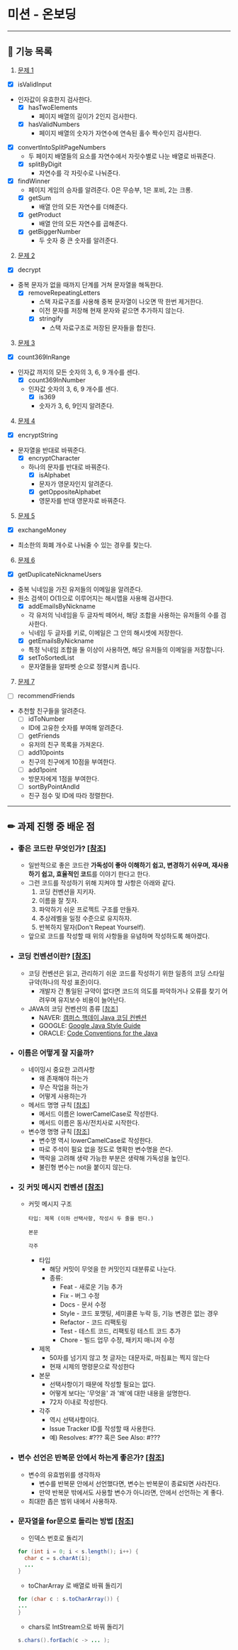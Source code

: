 # 미션 - 온보딩

---

## 🚀 기능 목록

1. [문제 1](./docs/PROBLEM1.md)
  - [X] isValidInput
  - 인자값이 유효한지 검사한다.
    - [X] hasTwoElements
      - 페이지 배열의 길이가 2인지 검사한다.
    - [X] hasValidNumbers
      - 페이지 배열의 숫자가 자연수에 연속된 홀수 짝수인지 검사한다.
  - [X] convertIntoSplitPageNumbers
    - 두 페이지 배열들의 요소를 자연수에서 자릿수별로 나눈 배열로 바꿔준다.
    - [X] splitByDigit
      - 자연수를 각 자릿수로 나눠준다.
  - [X] findWinner
    - 페이지 게임의 승자를 알려준다. 0은 무승부, 1은 포비, 2는 크롱.
    - [X] getSum
      - 배열 안의 모든 자연수를 더해준다.
    - [X] getProduct
      - 배열 안의 모든 자연수를 곱해준다.
    - [X] getBiggerNumber
      - 두 숫자 중 큰 숫자를 알려준다.

2. [문제 2](./docs/PROBLEM2.md)
  - [X] decrypt
  - 중복 문자가 없을 때까지 단계를 거쳐 문자열을 해독한다.
    - [X] removeRepeatingLetters
      - 스택 자료구조를 사용해 중복 문자열이 나오면 딱 한번 제거한다.
      - 이전 문자를 저장해 현재 문자와 같으면 추가하지 않는다.
      - [X] stringify
        - 스택 자료구조로 저장된 문자들을 합친다.


3. [문제 3](./docs/PROBLEM3.md)
  - [X] count369InRange
  - 인자값 까지의 모든 숫자의 3, 6, 9 개수를 센다.
    - [X] count369InNumber
    - 인자값 숫자의 3, 6, 9 개수를 센다.
      - [X] is369
      - 숫자가 3, 6, 9인지 알려준다.

4. [문제 4](./docs/PROBLEM4.md)
  - [X] encryptString
  - 문자열을 반대로 바꿔준다.
    - [X] encryptCharacter
    - 하나의 문자를 반대로 바꿔준다.
      - [X] isAlphabet
      - 문자가 영문자인지 알려준다.
      - [X] getOppositeAlphabet
      - 영문자를 반대 영문자로 바꿔준다.

5. [문제 5](./docs/PROBLEM5.md)
  - [X] exchangeMoney
  - 최소한의 화폐 개수로 나눠줄 수 있는 경우를 찾는다.

6. [문제 6](./docs/PROBLEM6.md)
- [X] getDuplicateNicknameUsers
- 중복 닉네임을 가진 유저들의 이메일을 알려준다.
- 원소 검색이 O(1)으로 이루어지는 해시맵을 사용해 검사한다.
  - [X] addEmailsByNickname
  - 각 유저의 닉네임을 두 글자씩 떼어서, 해당 조합을 사용하는 유저들의 수를 검사한다.
  - 닉네임 두 글자를 키로, 이메일은 그 안의 해시셋에 저장한다.
  - [X] getEmailsByNickname
  - 특정 닉네임 조합을 둘 이상이 사용하면, 해당 유저들의 이메일을 저장합니다.
  - [X] setToSortedList
  - 문자열들을 알파벳 순으로 정렬시켜 줍니다.

7. [문제 7](./docs/PROBLEM7.md)
 - [ ] recommendFriends
 - 추천할 친구들을 알려준다.
   - [ ] idToNumber
   - ID에 고유한 숫자를 부여해 알려준다.
   - [ ] getFriends
   - 유저의 친구 목록을 가져온다.
   - [ ] add10points
   - 친구의 친구에게 10점을 부여한다.
   - [ ] add1point
   - 방문자에게 1점을 부여한다.
   - [ ] sortByPointAndId
   - 친구 점수 및 ID에 따라 정렬한다.

---

## ✏ 과제 진행 중 배운 점

- ### **좋은 코드란 무엇인가?** [[참조](https://velog.io/@couchcoding/%EA%B0%9C%EB%B0%9C-%EC%B4%88%EB%B3%B4%EB%8F%84-%EB%B0%94%EB%A1%9C-%EC%A0%81%EC%9A%A9%ED%95%B4-%EB%B3%BC-%EC%88%98-%EC%9E%88%EB%8A%94-%EC%A2%8B%EC%9D%80-%EC%BD%94%EB%93%9C-%EC%9E%91%EC%84%B1%EB%B2%95)]
   - 일반적으로 좋은 코드란 **가독성이 좋아 이해하기 쉽고, 변경하기 쉬우며, 재사용하기 쉽고, 효율적인 코드**를 이야기 한다고 한다.
   - 그런 코드를 작성하기 위해 지켜야 할 사항은 아래와 같다.
     1. 코딩 컨벤션을 지키자.
     2. 이름을 잘 짓자.
     3. 파악하기 쉬운 프로젝트 구조를 만들자.
     4. 추상레벨을 일정 수준으로 유지하자.
     5. 반복하지 말자(Don't Repeat Yourself).
   - 앞으로 코드를 작성할 때 위의 사항들을 유념하며 작성하도록 해야겠다.


- ### **코딩 컨벤션이란?** [[참조](https://developer-doreen.tistory.com/38)]
  - 코딩 컨벤션은 읽고, 관리하기 쉬운 코드를 작성하기 위한 일종의 코딩 스타일 규약(하나의 작성 표준)이다. 
    - 개발자 간 통일된 규약이 없다면 코드의 의도를 파악하거나 오류를 찾기 어려우며 유지보수 비용이 늘어난다.
  - JAVA의 코딩 컨벤션의 종류 [[참조](https://velog.io/@ozragwort/JAVA-%EC%BD%94%EB%94%A9-%EC%BB%A8%EB%B2%A4%EC%85%98%EC%97%90-%EB%8C%80%ED%95%B4%EC%84%9C)]
    - NAVER: [캠퍼스 핵데이 Java 코딩 컨벤션](https://naver.github.io/hackday-conventions-java/)
    - GOOGLE: [Google Java Style Guide](https://google.github.io/styleguide/javaguide.html)
    - ORACLE: [Code Conventions for the Java](https://www.oracle.com/java/technologies/javase/codeconventions-contents.html)


- ### **이름은 어떻게 잘 지을까?**
  - 네이밍시 중요한 고려사항
    - 왜 존재해야 하는가
    - 무슨 작업을 하는가
    - 어떻게 사용하는가
  - 메서드 명명 규칙 [[참조](https://tecoble.techcourse.co.kr/post/2020-04-26-Method-Naming/)]
    - 메서드 이름은 lowerCamelCase로 작성한다.
    - 메서드 이름은 동사/전치사로 시작한다.
  - 변수명 명명 규칙 [[참조](https://tecoble.techcourse.co.kr/post/2020-04-24-variable_naming/)]
    - 변수명 역시 lowerCamelCase로 작성한다.
    - 따로 주석이 필요 없을 정도로 명확한 변수명을 쓴다.
    - 맥락을 고려해 생략 가능한 부분은 생략해 가독성을 높인다.
    - 불린형 변수는 not을 붙이지 않는다.

- ### **깃 커밋 메시지 컨벤션** [[참조](https://seolahchloe.tistory.com/entry/GitHub-%EA%B9%83-%EC%BB%A4%EB%B0%8B-%EB%A9%94%EC%84%B8%EC%A7%80-%EC%BB%A8%EB%B2%A4%EC%85%98-Git-Commit-Message-Convention)]
  - 커밋 메시지 구조
    ```
    타입: 제목 (이하 선택사항, 작성시 두 줄을 띈다.)
    
    본문
    
    각주
    ```
    - 타입
      - 해당 커밋이 무엇을 한 커밋인지 대분류로 나눈다.
      - 종류:
        - Feat - 새로운 기능 추가
        - Fix - 버그 수정
        - Docs - 문서 수정
        - Style - 코드 포맷팅, 세미콜론 누락 등, 기능 변경은 없는 경우
        - Refactor - 코드 리팩토링
        - Test - 테스트 코드, 리팩토링 테스트 코드 추가
        - Chore - 빌드 업무 수정, 패키지 매니저 수정
    - 제목
      - 50자를 넘기지 않고 첫 글자는 대문자로, 마침표는 찍지 않는다
      - 현재 시제의 명령문으로 작성한다
    - 본문
      - 선택사항이기 때문에 작성할 필요는 없다.
      - 어떻게 보다는 '무엇을' 과 '왜'에 대한 내용을 설명한다.
      - 72자 이내로 작성한다.
    - 각주
      - 역시 선택사항이다.
      - Issue Tracker ID를 작성할 때 사용한다.
      - 예) Resolves: #??? 혹은 See Also: #???

- ### **변수 선언은 반복문 안에서 하는게 좋은가?** [[참조](https://velog.io/@sc_shin/%EB%B0%98%EB%B3%B5%EB%AC%B8%EC%97%90%EC%84%9C-%EB%B3%80%EC%88%98-%EC%84%A0%EC%96%B8-%EC%9C%84%EC%B9%98)]
  - 변수의 유효범위를 생각하자
    - 변수를 반복문 안에서 선언했다면, 변수는 반복문이 종료되면 사라진다.
    - 만약 반복문 밖에서도 사용할 변수가 아니라면, 안에서 선언하는 게 좋다.
  - 최대한 좁은 범위 내에서 사용하자.
- ### **문자열을 for문으로 돌리는 방법** [[참조](https://dlee0129.tistory.com/94)]
  - 인덱스 번호로 돌리기
  ```java
  for (int i = 0; i < s.length(); i++) {
    char c = s.charAt(i);
    ...
  }
  ```
  - toCharArray 로 배열로 바꿔 돌리기
  ```java
  for (char c : s.toCharArray()) {
  ...
  }
  ```
  - chars로 IntStream으로 바꿔 돌리기
  ```java
  s.chars().forEach(c -> ... );
  ```